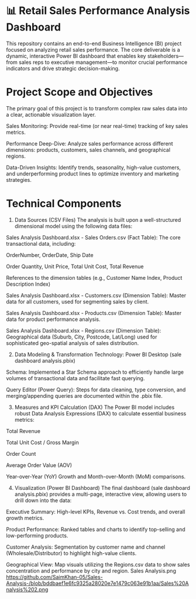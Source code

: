 
# 📊  Retail Sales Performance Analysis Dashboard
This repository contains an end-to-end Business Intelligence (BI) project focused on analyzing retail sales performance. The core deliverable is a dynamic, interactive Power BI dashboard that enables key stakeholders—from sales reps to executive management—to monitor crucial performance indicators and drive strategic decision-making.

# Project Scope and Objectives
The primary goal of this project is to transform complex raw sales data into a clear, actionable visualization layer.

Sales Monitoring: Provide real-time (or near real-time) tracking of key sales metrics.

Performance Deep-Dive: Analyze sales performance across different dimensions: products, customers, sales channels, and geographical regions.

Data-Driven Insights: Identify trends, seasonality, high-value customers, and underperforming product lines to optimize inventory and marketing strategies.

# Technical Components
1. Data Sources (CSV Files)
The analysis is built upon a well-structured dimensional model using the following data files:

Sales Analysis Dashboard.xlsx - Sales Orders.csv (Fact Table): The core transactional data, including:

OrderNumber, OrderDate, Ship Date

Order Quantity, Unit Price, Total Unit Cost, Total Revenue

References to the dimension tables (e.g., Customer Name Index, Product Description Index)

Sales Analysis Dashboard.xlsx - Customers.csv (Dimension Table): Master data for all customers, used for segmenting sales by client.

Sales Analysis Dashboard.xlsx - Products.csv (Dimension Table): Master data for product performance analysis.

Sales Analysis Dashboard.xlsx - Regions.csv (Dimension Table): Geographical data (Suburb, City, Postcode, Lat/Long) used for sophisticated geo-spatial analysis of sales distribution.

2. Data Modeling & Transformation
Technology: Power BI Desktop (sale dashboard analysis.pbix)

Schema: Implemented a Star Schema approach to efficiently handle large volumes of transactional data and facilitate fast querying.

Query Editor (Power Query): Steps for data cleaning, type conversion, and merging/appending queries are documented within the .pbix file.

3. Measures and KPI Calculation (DAX)
The Power BI model includes robust Data Analysis Expressions (DAX) to calculate essential business metrics:

Total Revenue

Total Unit Cost / Gross Margin

Order Count

Average Order Value (AOV)

Year-over-Year (YoY) Growth and Month-over-Month (MoM) comparisons.

4. Visualization (Power BI Dashboard)
The final dashboard (sale dashboard analysis.pbix) provides a multi-page, interactive view, allowing users to drill down into the data:

Executive Summary: High-level KPIs, Revenue vs. Cost trends, and overall growth metrics.

Product Performance: Ranked tables and charts to identify top-selling and low-performing products.

Customer Analysis: Segmentation by customer name and channel (Wholesale/Distributor) to highlight high-value clients.

Geographical View: Map visuals utilizing the Regions.csv data to show sales concentration and performance by city and region.
Sales Analysis.png
https://github.com/SaimKhan-05/Sales-Analysis-/blob/bddbaef1e6fc9325a28020e7e1479c063e91b1aa/Sales%20Analysis%202.png 
